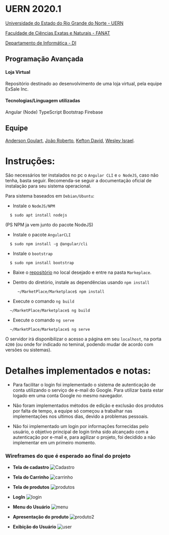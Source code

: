 # UERN 2020.1
[Universidade do Estado do Rio Grande do Norte - UERN](http://portal.uern.br/)

[Faculdade de Ciências Exatas e Naturais - FANAT](http://fanat.uern.br/default.asp?item=faculdade-fanat-apresentacao)

[Departamento de Informática - DI](http://fanat2.uern.br/di/)

## Programação Avançada

#### Loja Virtual
Repositório destinado ao desenvolvimento de uma loja virtual, pela equipe ExSale Inc.

#### Tecnologias/Linguagem utilizadas

Angular (Node) 
TypeScript
Bootstrap
Firebase

## Equipe
[Anderson Goulart](https://github.com/acgoularthub), [João Roberto](https://github.com/joaoroberto50), [Kefton David](https://github.com/KeftonDavid), [Wesley Israel](https://github.com/WesleyIsr4).

# Instruções:

São necessários ter instalados no pc o `Angular CLI` e `o NodeJS`, caso não tenha, basta seguir. Recomenda-se seguir a documentação oficial de instalação para seu sistema operacional.

Para sistema baseados em `Debian/Ubuntu`:

- Instale o `NodeJS/NPM`

```shell
  $ sudo apt install nodejs
```

(PS NPM ja vem junto do pacote NodeJS)

- Instale o pacote `AngularCLI`

```shell
  $ sudo npm install -g @angular/cli 
```

- Instale o `bootstrap`

```shell
  $ sudo npm install bootstrap 
```

- Baixe o [repositório](https://github.com/ExSaleInc/MarketPlace) no local desejado e entre na pasta `Markeplace`.

- Dentro do diretório, instale as dependências usando `npm install`
  
  ```shell
    ~/MarketPlace/Marketplace$ npm install
  ```

- Execute o comando `ng build` 

```shell
  ~/MarketPlace/Marketplace$ ng build
```

- Execute o comando `ng serve` 

```shell
  ~/MarketPlace/Marketplace$ ng serve
```

O servidor irá disponibilizar o acesso a página em seu `localhost`, na porta `4200` (ou onde for indicado no teminal, podendo mudar de acordo com versões ou sistemas).

# Detalhes implementados e notas:

* Para facilitar o login foi implementado o sistema de autenticação de conta utilizando o serviço de e-mail do Google. Para utilizar basta estar logado em uma conta Google no mesmo navegador.

* Não foram implementados métodos de edição e exclusão dos produtos por falta de tempo, a equipe só começou a trabalhar nas implementações nos ultimos dias, devido a problemas pessoais.
* Não foi implementado um login por informações fornecidas pelo usuário, o objetivo principal de login tinha sido alcançado com a autenticação por e-mail e, para agilizar o projeto, foi decidido a não implementar em um primeiro momento.


### Wireframes do que é esperado ao final do projeto

* **Tela de cadastro**
![Cadastro](https://github.com/acgoularthub/MarketPlace/blob/main/imagens/Wireframes/Cadastro.png?raw=true)

* **Tela do Carrinho**
![carrinho](https://github.com/acgoularthub/MarketPlace/blob/main/imagens/Wireframes/Carrinho.png?raw=true)

* **Tela de produtos**
![produtos](https://github.com/acgoularthub/MarketPlace/blob/main/imagens/Wireframes/Compras.png?raw=true)

* **LogIn**
![login](https://github.com/acgoularthub/MarketPlace/blob/main/imagens/Wireframes/Login.png?raw=true)

* **Menu do Usuário**
![menu](https://github.com/acgoularthub/MarketPlace/blob/main/imagens/Wireframes/Menu_user.png?raw=true)

* **Apresentação do produto**
![produto2](https://github.com/acgoularthub/MarketPlace/blob/main/imagens/Wireframes/Produto.png?raw=true)

* **Exibição do Usuário**
![user](https://github.com/acgoularthub/MarketPlace/blob/main/imagens/Wireframes/User.png?raw=true)
